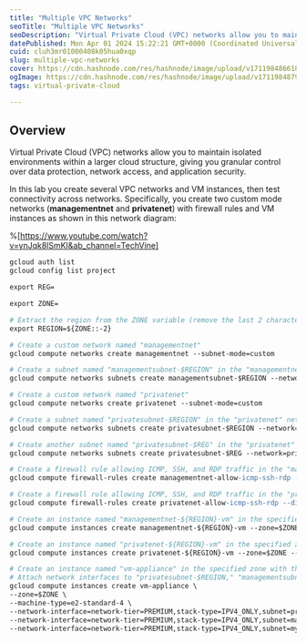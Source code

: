 ```yaml
---
title: "Multiple VPC Networks"
seoTitle: "Multiple VPC Networks"
seoDescription: "Virtual Private Cloud (VPC) networks allow you to maintain isolated environments within a larger cloud structure, giving you granular control over data prot"
datePublished: Mon Apr 01 2024 15:22:21 GMT+0000 (Coordinated Universal Time)
cuid: cluh3mr01000408k05hua0xqp
slug: multiple-vpc-networks
cover: https://cdn.hashnode.com/res/hashnode/image/upload/v1711984866185/d57d95b9-c6f5-4ff0-893c-48864e7fb532.png
ogImage: https://cdn.hashnode.com/res/hashnode/image/upload/v1711984879662/12698188-a3a4-4259-949c-6f55ed3fef1c.png
tags: virtual-private-cloud

---
```


## **Overview**

Virtual Private Cloud (VPC) networks allow you to maintain isolated environments within a larger cloud structure, giving you granular control over data protection, network access, and application security.

In this lab you create several VPC networks and VM instances, then test connectivity across networks. Specifically, you create two custom mode networks (**managementnet** and **privatenet**) with firewall rules and VM instances as shown in this network diagram:

%[https://www.youtube.com/watch?v=ynJqk8lSmKI&ab_channel=TechVine] 

```apache
gcloud auth list
gcloud config list project

export REG=

export ZONE=

# Extract the region from the ZONE variable (remove the last 2 characters)
export REGION=${ZONE::-2}

# Create a custom network named "managementnet"
gcloud compute networks create managementnet --subnet-mode=custom

# Create a subnet named "managementsubnet-$REGION" in the "managementnet" network in the specified region with the given IP range
gcloud compute networks subnets create managementsubnet-$REGION --network=managementnet --region=$REGION --range=10.130.0.0/20

# Create a custom network named "privatenet"
gcloud compute networks create privatenet --subnet-mode=custom

# Create a subnet named "privatesubnet-$REGION" in the "privatenet" network in the specified region with the given IP range
gcloud compute networks subnets create privatesubnet-$REGION --network=privatenet --region=$REGION --range=172.16.0.0/24

# Create another subnet named "privatesubnet-$REG" in the "privatenet" network in the specified region with a different IP range
gcloud compute networks subnets create privatesubnet-$REG --network=privatenet --region=$REGION --range=172.20.0.0/20

# Create a firewall rule allowing ICMP, SSH, and RDP traffic in the "managementnet" network
gcloud compute firewall-rules create managementnet-allow-icmp-ssh-rdp --direction=INGRESS --priority=1000 --network=managementnet --action=ALLOW --rules=icmp,tcp:22,tcp:3389 --source-ranges=0.0.0.0/0

# Create a firewall rule allowing ICMP, SSH, and RDP traffic in the "privatenet" network
gcloud compute firewall-rules create privatenet-allow-icmp-ssh-rdp --direction=INGRESS --priority=1000 --network=privatenet --action=ALLOW --rules=icmp,tcp:22,tcp:3389 --source-ranges=0.0.0.0/0

# Create an instance named "managementnet-${REGION}-vm" in the specified zone with the machine type "e2-micro" and assigned to "managementsubnet-$REGION"
gcloud compute instances create managementnet-${REGION}-vm --zone=$ZONE --machine-type=e2-micro --subnet=managementsubnet-$REGION

# Create an instance named "privatenet-${REGION}-vm" in the specified zone with the machine type "e2-micro" and assigned to "privatesubnet-$REGION"
gcloud compute instances create privatenet-${REGION}-vm --zone=$ZONE --machine-type=e2-micro --subnet=privatesubnet-$REGION

# Create an instance named "vm-appliance" in the specified zone with the machine type "e2-standard-4"
# Attach network interfaces to "privatesubnet-$REGION," "managementsubnet-$REGION," and "mynetwork"
gcloud compute instances create vm-appliance \
--zone=$ZONE \
--machine-type=e2-standard-4 \
--network-interface=network-tier=PREMIUM,stack-type=IPV4_ONLY,subnet=privatesubnet-$REGION \
--network-interface=network-tier=PREMIUM,stack-type=IPV4_ONLY,subnet=managementsubnet-$REGION \
--network-interface=network-tier=PREMIUM,stack-type=IPV4_ONLY,subnet=mynetwork
```